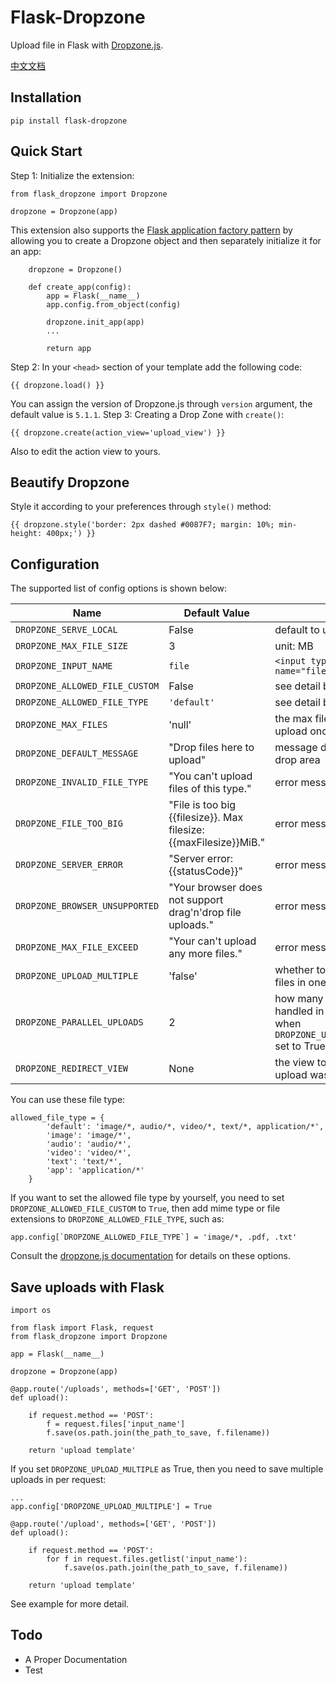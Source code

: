 Flask-Dropzone
================
Upload file in Flask with [Dropzone.js](http://www.dropzonejs.com/).

[中文文档](http://greyli.com/flask-dropzone-add-file-upload-capabilities-for-your-project/)

Installation
------------
    pip install flask-dropzone


Quick Start
-----------

Step 1: Initialize the extension:

    from flask_dropzone import Dropzone
    
    dropzone = Dropzone(app)

This extension also supports the [Flask application factory pattern](http://flask.pocoo.org/docs/latest/patterns/appfactories/) by allowing you to create a Dropzone object and then separately initialize it for an app:

        dropzone = Dropzone()

        def create_app(config):
            app = Flask(__name__)
            app.config.from_object(config)
            
            dropzone.init_app(app)
            ...
            
            return app

Step 2: In your `<head>` section of your template add the following code:
    
    {{ dropzone.load() }}

You can assign the version of Dropzone.js through `version` argument, the default value is `5.1.1`.
Step 3: Creating a Drop Zone with `create()`:
 
    {{ dropzone.create(action_view='upload_view') }}

Also to edit the action view to yours.

Beautify Dropzone
-----------------

Style it according to your preferences through `style()` method:

    {{ dropzone.style('border: 2px dashed #0087F7; margin: 10%; min-height: 400px;') }}


Configuration 
-------------

The supported list of config options is shown below:

| Name                     | Default Value | Info |
| ------------------------ | ------------- | ---- |
| `DROPZONE_SERVE_LOCAL`   | False         | default to use CDN |
| `DROPZONE_MAX_FILE_SIZE` | 3             | unit: MB   |
| `DROPZONE_INPUT_NAME`    | `file`        | `<input type="file" name="file">` |
| `DROPZONE_ALLOWED_FILE_CUSTOM` | False | see detail below |
| `DROPZONE_ALLOWED_FILE_TYPE` | `'default'` | see detail below |
| `DROPZONE_MAX_FILES` | 'null' | the max files user can upload once |
| `DROPZONE_DEFAULT_MESSAGE` | "Drop files here to upload" | message displayed on drop area |
| `DROPZONE_INVALID_FILE_TYPE` |  "You can't upload files of this type." | error message |
| `DROPZONE_FILE_TOO_BIG` | "File is too big {{filesize}}. Max filesize: {{maxFilesize}}MiB." | error message |
| `DROPZONE_SERVER_ERROR` | "Server error: {{statusCode}}" | error message |
| `DROPZONE_BROWSER_UNSUPPORTED` | "Your browser does not support drag'n'drop file uploads." | error message | 
| `DROPZONE_MAX_FILE_EXCEED` | "Your can't upload any more files." | error message |
| `DROPZONE_UPLOAD_MULTIPLE` | 'false' | whether to send multiple files in one request. |
| `DROPZONE_PARALLEL_UPLOADS` | 2 | how many uploads will handled in per request when `DROPZONE_UPLOAD_MULTIPLE` set to True. |
| `DROPZONE_REDIRECT_VIEW` | None | the view to redierct when upload was completed. |

You can use these file type: 
    
    allowed_file_type = {
            'default': 'image/*, audio/*, video/*, text/*, application/*',
            'image': 'image/*',
            'audio': 'audio/*',
            'video': 'video/*',
            'text': 'text/*',
            'app': 'application/*'
        }
        
If you want to set the allowed file type by yourself, you need to set 
`DROPZONE_ALLOWED_FILE_CUSTOM` to `True`, then add mime type or file extensions to
`DROPZONE_ALLOWED_FILE_TYPE`, such as:

    app.config[`DROPZONE_ALLOWED_FILE_TYPE`] = 'image/*, .pdf, .txt'

Consult the [dropzone.js documentation](http://dropzonejs.com/) for details on these options.


Save uploads with Flask
-----------------------
    import os

    from flask import Flask, request
    from flask_dropzone import Dropzone

    app = Flask(__name__)

    dropzone = Dropzone(app)

    @app.route('/uploads', methods=['GET', 'POST'])
    def upload():

        if request.method == 'POST':
            f = request.files['input_name']
            f.save(os.path.join(the_path_to_save, f.filename))

        return 'upload template'

If you set `DROPZONE_UPLOAD_MULTIPLE` as True, then you need to save multiple uploads in per request:

    ...
    app.config['DROPZONE_UPLOAD_MULTIPLE'] = True

    @app.route('/upload', methods=['GET', 'POST'])
    def upload():

        if request.method == 'POST':
            for f in request.files.getlist('input_name'):
                f.save(os.path.join(the_path_to_save, f.filename))

        return 'upload template'


See example for more detail.


Todo
-----

* A Proper Documentation
* Test
